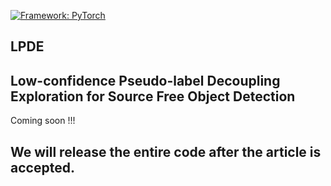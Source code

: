 [![Framework: PyTorch](https://img.shields.io/badge/Framework-PyTorch-orange.svg)](https://pytorch.org/)
## LPDE
## Low-confidence Pseudo-label Decoupling Exploration for Source Free Object Detection

Coming soon !!!

## We will release the entire code after the article is accepted.
